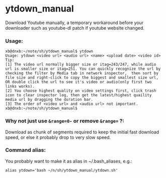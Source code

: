 # ytdown_manual
Download Youtube manually, a temporary workaround before your downloader such as youtube-dl patch if youtube website changed. 

### Usage:

    xb@dnxb:~/note/sh/ytdown_manual$ ytdown 
    Usage: ytdown <video url> <audio url> <name> <upload date> <video id>
    Tip: 
    [1] The video url normally bigger size or itag=243/247, while audio url is smaller size or itag=251. You can quickly recognize the url by checking the filter by Media tab in network inspector,  then sort by file size and right-click to copy the biggest and smallest size url, OR double click the url to see it's video or audio(only first two links works).
    [2] You choose highest quality on video settings first, click trash icon to clear inspector log, then get the latest/highest quaility media url by dragging the duration bar.
    [3] The order of <video url> and <audio url> not important.
    xb@dnxb:~/note/sh/ytdown_manual$ 

### Why not just use `&range=0-` or remove `&range=` ?:

Download as chunk of segments required to keep the initial fast download speed, or else it probably drop to very slow speed.

### Command alias:

You probably want to make it as alias in ~/.bash_aliases, e.g.:

    alias ytdown='bash ~/n/sh/ytdown_manual/ytdown.sh'
